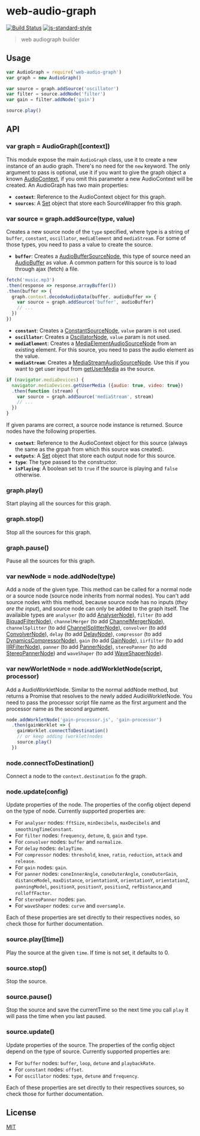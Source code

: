 # web-audio-graph
[![Build Status](https://img.shields.io/travis/YerkoPalma/web-audio-graph/master.svg?style=flat-square)](https://travis-ci.org/YerkoPalma/web-audio-graph) [![js-standard-style](https://img.shields.io/badge/code%20style-standard-brightgreen.svg?style=flat-square)](https://github.com/feross/standard)

> web audiograph builder

## Usage

```js
var AudioGraph = require('web-audio-graph')
var graph = new AudioGraph()

var source = graph.addSource('oscillator')
var filter = source.addNode('filter')
var gain = filter.addNode('gain')

source.play()
```

## API
### var graph = AudioGraph([context])
This module expose the main `AudioGraph` class, use it to create a new instance 
of an audio graph. There's no need for the `new` keyword. The only argument to 
pass is optional, use it if you want to give the graph object a known 
[AudioContext][AudioContext], if you omit this parameter a new AudioContext will 
be created. An AudioGraph has two main properties:

- **`context`**: Reference to the AudioContext object for this graph.
- **`sources`**: A [Set][Set] object that store each SourceWrapper fro this graph.

### var source = graph.addSource(type, value)
Creates a new source node of the `type` specified, where type is a string of 
`buffer`, `constant`, `oscillator`, `mediaElement` and `mediaStream`. For some 
of those types, you need to pass a value to create the source.

- **`buffer`**: Creates a [AudioBufferSourceNode][AudioBufferSourceNode], this 
type of source need an [AudioBuffer][AudioBuffer] as value. A common pattern for 
this source is to load through ajax (fetch) a file.

```js
fetch('music.mp3')
.then(response => response.arrayBuffer())
.then(buffer => {
  graph.context.decodeAudioData(buffer, audioBuffer => {
    var source = graph.addSource('buffer', audioBuffer)
    // ...
  })
})
```

- **`constant`**: Creates a [ConstantSourceNode][ConstantSourceNode], `value` 
param is not used.
- **`oscillator`**: Creates a [OscillatorNode][OscillatorNode], `value` 
param is not used.
- **`mediaElement`**: Creates a [MediaElementAudioSourceNode][MediaElementAudioSourceNode] 
from an existing [<audio>][audio] element. For this source, you need to pass the 
audio element as the value.
- **`mediaStream`**: Creates a [MediaStreamAudioSourceNode][MediaStreamAudioSourceNode]. 
Use this if you want to get user input from [getUserMedia][getUserMedia] as the source.

```js
if (navigator.mediaDevices) {
  navigator.mediaDevices.getUserMedia ({audio: true, video: true})
  .then(function (stream) {
    var source = graph.addSource('mediaStream', stream)
    // ...
  })
}
```

If given params are correct, a source node instance is returned. Source nodes 
have the following properties.

- **`context`**: Reference to the AudioContext object for this source (always 
the same as the grpah from which this source was created).
- **`outputs`**: A [Set][Set] object that store each output node for this source.
- **`type`**: The type passed to the constructor.
- **`isPlaying`**: A boolean set to `true` if the source is playing and `false` 
otherwise.

### graph.play()
Start playing all the sources for this graph.

### graph.stop()
Stop all the sources for this graph.

### graph.pause()
Pause all the sources for this graph.

### var newNode = node.addNode(type)
Add a node of the given type. This method can be called for a normal node or a 
source node (source node inherits from normal nodes). You can't add source nodes 
with this method, because source node has no inputs (_they are the input_), and 
source node can only be added to the graph itself. The availaible types are 
`analyser` (to add [AnalyserNode][AnalyserNode]), `filter` (to add 
[BiquadFilterNode][BiquadFilterNode]), `channelMerger` (to add 
[ChannelMergerNode][ChannelMergerNode]), `channelSplitter` (to add 
[ChannelSplitterNode][ChannelSplitterNode]), `convolver` (to add 
[ConvolverNode][ConvolverNode]), `delay` (to add [DelayNode][DelayNode]), 
`compressor` (to add [DynamicsCompressorNode][DynamicsCompressorNode]), `gain` 
(to add [GainNode][GainNode]), `iirfilter` (to add [IIRFilterNode][IIRFilterNode]), 
`panner` (to add [PannerNode][PannerNode]), `stereoPanner` (to add 
[StereoPannerNode][StereoPannerNode]) and `waveShaper` (to add [WaveShaperNode][WaveShaperNode]).

### var newWorletNode = node.addWorkletNode(script, processor)
Add a AudioWorkletNode. Similar to the normal addNode method, but returns a 
Promise that resolves to the newly added AudioWorkletNode. You need to pass
the processor script file name as the first argument and the processor name 
as the second argument.

```js
node.addWorkletNode('gain-processor.js', 'gain-processor')
  .then(gainWorklet => {
    gainWorklet.connectToDestination()
    // or keep adding (worklet)nodes
    source.play()
  })
```

### node.connectToDestination()
Connect a node to the `context.destination` fo the graph.

### node.update(config)
Update properties of the node. The properties of the config object depend on the 
type of node. Currently supported properties are:

- For `analyser` nodes: `fftSize`, `minDecibels`, `maxDecibels` and 
`smoothingTimeConstant`.
- For `filter` nodes: `frequency`, `detune`, `Q`, `gain` and `type`.
- For `convolver` nodes: `buffer` and `normalize`.
- For `delay` nodes: `delayTime`.
- For `compressor` nodes: `threshold`, `knee`, `ratio`, `reduction`, `attack` 
and `release`.
- For `gain` nodes: `gain`.
- For `panner` nodes: `coneInnerAngle`, `coneOuterAngle`, `coneOuterGain`, 
`distanceModel`, `maxDistance`, `orientationX`, `orientationY`, `orientationZ`, 
`panningModel`, `positionX`, `positionY`, `positionZ`, `refDistance`,and `rolloffFactor`.
- For `stereoPanner` nodes: `pan`.
- For `waveShaper` nodes: `curve` and `oversample`.

Each of these properties are set directly to their respectives nodes, so check 
those for further documentation.

### source.play([time])
Play the source at the given `time`. If time is not set, it defaults to 0.

### source.stop()
Stop the source.

### source.pause()
Stop the source and save the currentTime so the next time you call `play` it 
will pass the time when you last paused.

### source.update()
Update properties of the source. The properties of the config object depend on the 
type of source. Currently supported properties are:

- For `buffer` nodes: `buffer`, `loop`, `detune` and `playbackRate`.
- For `constant` nodes: `offset`.
- For `oscillator` nodes: `type`, `detune` and `frequency`.

Each of these properties are set directly to their respectives sources, so check 
those for further documentation.

## License
[MIT](/license)

[AudioContext]: https://developer.mozilla.org/en-US/docs/Web/API/AudioContext
[Set]: https://developer.mozilla.org/en-US/docs/Web/JavaScript/Reference/Global_Objects/Set
[AudioBufferSourceNode]: https://developer.mozilla.org/en-US/docs/Web/API/AudioBufferSourceNode
[AudioBuffer]: https://developer.mozilla.org/en-US/docs/Web/API/AudioBuffer
[ConstantSourceNode]: https://developer.mozilla.org/en-US/docs/Web/API/ConstantSourceNode
[OscillatorNode]: https://developer.mozilla.org/en-US/docs/Web/API/OscillatorNode
[MediaElementAudioSourceNode]: https://developer.mozilla.org/en-US/docs/Web/API/MediaElementAudioSourceNode
[audio]: https://developer.mozilla.org/en-US/docs/Web/HTML/Element/audio
[MediaStreamAudioSourceNode]: https://developer.mozilla.org/en-US/docs/Web/API/MediaStreamAudioSourceNode
[getUserMedia]: https://developer.mozilla.org/en-US/docs/Web/API/MediaDevices/getUserMedia
[AnalyserNode]: https://developer.mozilla.org/en-US/docs/Web/API/AnalyserNode
[BiquadFilterNode]: https://developer.mozilla.org/en-US/docs/Web/API/BiquadFilterNode
[ChannelMergerNode]: https://developer.mozilla.org/en-US/docs/Web/API/ChannelMergerNode
[ChannelSplitterNode]: https://developer.mozilla.org/en-US/docs/Web/API/ChannelSplitterNode
[ConvolverNode]: https://developer.mozilla.org/en-US/docs/Web/API/ConvolverNode
[DelayNode]: https://developer.mozilla.org/en-US/docs/Web/API/DelayNode
[DynamicsCompressorNode]: https://developer.mozilla.org/en-US/docs/Web/API/DynamicsCompressorNode
[GainNode]: https://developer.mozilla.org/en-US/docs/Web/API/GainNode
[IIRFilterNode]: https://developer.mozilla.org/en-US/docs/Web/API/IIRFilterNode
[PannerNode]: https://developer.mozilla.org/en-US/docs/Web/API/PannerNode
[StereoPannerNode]: https://developer.mozilla.org/en-US/docs/Web/API/StereoPannerNode
[WaveShaperNode]: https://developer.mozilla.org/en-US/docs/Web/API/WaveShaperNode